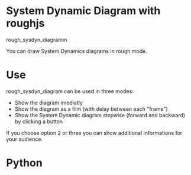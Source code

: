 # System Dynamic Diagram with roughjs

rough_sysdyn_diagramm

You can draw System Dynamics diagrams in rough mode. 

# Use

rough_sysdyn_diagram can be used in three modes:

* Show the diagram imediatly
* Show the diagram as a film (with delay between each "frame")
* Show the System Dynamic diagram stepwise (forward and backward) by clicking a button 

If you choose option 2 or three you can show additional informations for your audience.

# Python

